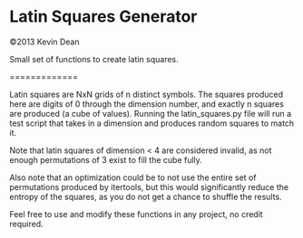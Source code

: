 Latin Squares Generator
=============
&copy;2013 Kevin Dean

Small set of functions to create latin squares.

=============

Latin squares are NxN grids of n distinct symbols. The squares produced here are digits of 0 through the dimension number, and exactly n squares are produced (a cube of values). Running the latin_squares.py file will run a test script that takes in a dimension and produces random squares to match it.

Note that latin squares of dimension < 4 are considered invalid, as not enough permutations of 3 exist to fill the cube fully.

Also note that an optimization could be to not use the entire set of permutations produced by itertools, but this would significantly reduce the entropy of the squares, as you do not get a chance to shuffle the results.

Feel free to use and modify these functions in any project, no credit required.
